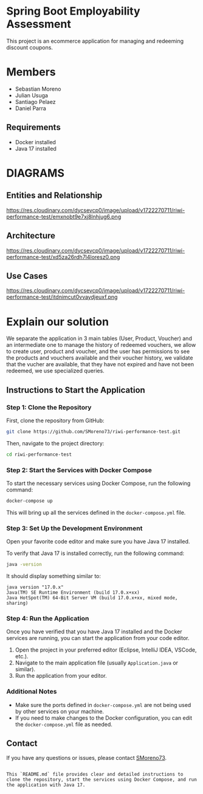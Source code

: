 # Spring Boot Employability Assessment

This project is an ecommerce application for managing and redeeming discount coupons.

# Members
- Sebastian Moreno
- Julian Usuga
- Santiago Pelaez
- Daniel Parra

## Requirements
- Docker installed
- Java 17 installed

# DIAGRAMS

## Entities and Relationship
https://res.cloudinary.com/dycsevcp0/image/upload/v1722270711/riwi-performance-test/emxnobt9e7xj8lnhjug6.png

## Architecture
https://res.cloudinary.com/dycsevcp0/image/upload/v1722270711/riwi-performance-test/xd5za26rdh7l4loresz0.png

## Use Cases
https://res.cloudinary.com/dycsevcp0/image/upload/v1722270711/riwi-performance-test/itdnimcut0vvaydjeuxf.png


# Explain our solution
We separate the application in 3 main tables (User, Product, Voucher) and an intermediate one to manage the history of redeemed vouchers, we allow to create user, product and voucher, and the user has permissions to see the products and vouchers available and their voucher history, we validate that the vucher are available, that they have not expired and have not been redeemed, we use specialized queries.


## Instructions to Start the Application

### Step 1: Clone the Repository

First, clone the repository from GitHub:

```bash
git clone https://github.com/SMoreno73/riwi-performance-test.git
```

Then, navigate to the project directory:

```bash
cd riwi-performance-test
```

### Step 2: Start the Services with Docker Compose

To start the necessary services using Docker Compose, run the following command:

```bash
docker-compose up
```

This will bring up all the services defined in the `docker-compose.yml` file.

### Step 3: Set Up the Development Environment

Open your favorite code editor and make sure you have Java 17 installed.

To verify that Java 17 is installed correctly, run the following command:

```bash
java -version
```

It should display something similar to:

```plaintext
java version "17.0.x"
Java(TM) SE Runtime Environment (build 17.0.x+xx)
Java HotSpot(TM) 64-Bit Server VM (build 17.0.x+xx, mixed mode, sharing)
```

### Step 4: Run the Application

Once you have verified that you have Java 17 installed and the Docker services are running, you can start the application from your code editor.

1. Open the project in your preferred editor (Eclipse, IntelliJ IDEA, VSCode, etc.).
2. Navigate to the main application file (usually `Application.java` or similar).
3. Run the application from your editor.

### Additional Notes

- Make sure the ports defined in `docker-compose.yml` are not being used by other services on your machine.
- If you need to make changes to the Docker configuration, you can edit the `docker-compose.yml` file as needed.

## Contact

If you have any questions or issues, please contact [SMoreno73](https://github.com/SMoreno73).
```

This `README.md` file provides clear and detailed instructions to clone the repository, start the services using Docker Compose, and run the application with Java 17.